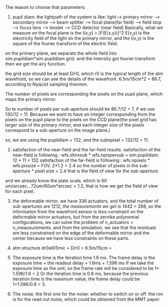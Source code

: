  The reason to choose that parameters:

 1. pupil diam:
 the lightpath of the system is like:
 light--> primary mirror --> secondary mirror --> beam splitter --> focal plane(far field)
                                                                --> field stop --> focus lens --> lenslet --> CCD detector (near field)
Basically, what we measure on the focal plane is the I(x,y) = |F(E(x,y))|^2
E(x,y) is the electricity field of the light on the primary mirror, and the I(x,y) is the square of the fourier transform of the electric field.

on the primary plane, we separate the whole field into sim.pupildiam*sim.pupildiam grid. and the intensity got fourier transform then we get the airy function.

the grid size should be at least D/r0, which r0 is the typical length of the atm wavefront, so we can see the details of the wavefront.
6.5m/15cm*2 = 86.7, according to Nyquist sampling theorem.

The number of pixels are corresponding the pixels on the pupil plane, which maps the primary mirror.

So te number of pixels per sub-aperture should be 86.7/12 = 7, if we use 130/12 = 11. Because we want to have an integer corresponding from the pixels on the pupil plane to the pixels on the CCD plane(the pixel grid has larger size of the primary mirror, and each integer size of the pixels correspond to a sub-aperture on the image plane.)

so, we are using the pupildiam = 132, and the subnpixel = 132/12 = 11.

 2. satisfaction of the near-field and the far-field results.
satisfaction of the near-field is following : wfs.shnxsub * wfs.npixpersub = sim.pupildiam.  12 * 11 = 132
satisfaction of the far-field is following : wfs.npixels * wfs.pixsize = FOV. 2*1.2 = 2.4
so the number of pixels in the sub-aperture * pixel size = 2.4 that is the field of view for the sub-aperture.

and we already know the plate scale, which is 60 um/arcsec...72um/60um*arcsec = 1.2, that is how we get the field of view for each pixel.


 3. the deformable mirror.
we have 336 actuators, and the total number of sub-apertures are 12*12, the measurements we get is 144*2 = 288, so the informaiton from the wavefront sensor is less-constraint on the deformable mirror actuators, but from the zernike polynomial configurations, we can solve the problem of n_actuators < n_meausurements.
and from the simulation, we see that the residuals are less constrained on the edge of the deformable mirror and the center because we have less constraints on these parts.

4. atm structure
dr0at05mic = D/r0 = 6.5m/15cm =


5.  The exposure time is the iteration time 1.6 ms.
 The frame delay is the exposure time + the readout delay = 1.6ms + 1.596 ms
 If we take the exposure time as the unit, so the frame rate will be considered to be 1+ 1.596/1.6 = 2
 Or the iteration time is 0.8 ms, because the previous iteration time is the maximum value, the frame delay could be 1+1.596/0.8 = 3.

 6. The noise,
 the first one for the noise: whether to switch on or off.
 the ron is for the read out noise, which could be obtained from the MMT paper. 

